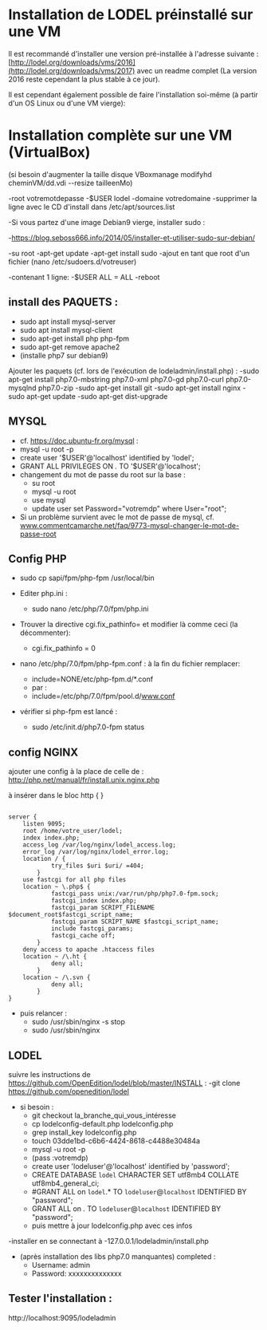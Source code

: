 Installation de LODEL préinstallé sur une VM  
============================================

Il est recommandé d'installer une version pré-installée à l'adresse suivante : [http://lodel.org/downloads/vms/2016](http://lodel.org/downloads/vms/2017) avec un readme complet (La version 2016 reste cependant la plus stable à ce jour).

Il est cependant également possible de faire l'installation soi-même (à partir d'un OS Linux ou d'une VM vierge):

Installation complète sur une VM (VirtualBox)  
=============================================

(si besoin d'augmenter la taille disque VBoxmanage modifyhd cheminVM/dd.vdi --resize tailleenMo)

-root votremotdepasse
-$USER lodel
-domaine votredomaine
-supprimer la ligne avec le CD d'install dans /etc/apt/sources.list

-Si vous partez d'une image Debian9 vierge, installer sudo :

-https://blog.seboss666.info/2014/05/installer-et-utiliser-sudo-sur-debian/

-su root
-apt-get update
-apt-get install sudo
-ajout en tant que root d'un fichier (nano /etc/sudoers.d/votreuser)

-contenant 1 ligne:
-$USER ALL = ALL
-reboot

install des PAQUETS :  
---------------------

- sudo apt install mysql-server
- sudo apt install mysql-client
- sudo apt-get install php php-fpm
- sudo apt-get remove apache2
- (installe php7 sur debian9)

Ajouter les paquets (cf. lors de l'exécution de lodeladmin/install.php) :
	-sudo apt-get install php7.0-mbstring php7.0-xml php7.0-gd php7.0-curl php7.0-mysqlnd php7.0-zip
	-sudo apt-get install git
	-sudo apt-get install nginx
	-sudo apt-get update
	-sudo apt-get dist-upgrade

MYSQL  
-----

- cf. https://doc.ubuntu-fr.org/mysql :
- mysql -u root -p
- create user '$USER'@'localhost' identified by 'lodel';
- GRANT ALL PRIVILEGES ON *.* TO '$USER'@'localhost';
- changement du mot de passe du root sur la base :
	- su root
	- mysql -u root
	- use mysql
	- update user set Password="votremdp" where User="root";
- Si un problème survient avec le mot de passe de mysql, cf. www.commentcamarche.net/faq/9773-mysql-changer-le-mot-de-passe-root

Config PHP  
----------

- sudo cp sapi/fpm/php-fpm /usr/local/bin
- Editer php.ini :
	- sudo nano /etc/php/7.0/fpm/php.ini
- Trouver la directive cgi.fix_pathinfo= et modifier là comme ceci (la décommenter):
	- cgi.fix_pathinfo = 0

- nano /etc/php/7.0/fpm/php-fpm.conf : à la fin du fichier remplacer:
	- include=NONE/etc/php-fpm.d/*.conf  
	- par :
	- include=/etc/php/7.0/fpm/pool.d/www.conf
- vérifier si php-fpm est lancé :
	- sudo /etc/init.d/php7.0-fpm status

config NGINX  
------------

ajouter une config à la place de celle de : http://php.net/manual/fr/install.unix.nginx.php

à insérer dans le bloc http {   }
<pre><code>
server {
	listen 9095;
	root /home/votre_user/lodel;
	index index.php;
	access_log /var/log/nginx/lodel_access.log;
	error_log /var/log/nginx/lodel_error.log;
	location / {
			try_files $uri $uri/ =404;
		}
	use fastcgi for all php files
	location ~ \.php$ {
			fastcgi_pass unix:/var/run/php/php7.0-fpm.sock;
			fastcgi_index index.php;
			fastcgi_param SCRIPT_FILENAME $document_root$fastcgi_script_name;
			fastcgi_param SCRIPT_NAME $fastcgi_script_name;
			include fastcgi_params;
			fastcgi_cache off;
		}
	deny access to apache .htaccess files
	location ~ /\.ht {
			deny all;
		}
	location ~ /\.svn {
			deny all;
		}
}
</code></pre>

- puis relancer :
	- sudo /usr/sbin/nginx -s stop
	- sudo /usr/sbin/nginx

LODEL  
-----

suivre les instructions de https://github.com/OpenEdition/lodel/blob/master/INSTALL :
-git clone https://github.com/openedition/lodel
- si besoin :
	- git checkout la_branche_qui_vous_intéresse
	- cp lodelconfig-default.php lodelconfig.php
	- grep install_key lodelconfig.php
	- touch 03dde1bd-c6b6-4424-8618-c4488e30484a
	- mysql -u root -p
	- (pass :votremdp)
	- create user 'lodeluser'@'localhost' identified by 'password';
	- CREATE DATABASE `lodel` CHARACTER SET utf8mb4 COLLATE utf8mb4_general_ci;
	- #GRANT ALL on `lodel`.* TO `lodeluser`@`localhost` IDENTIFIED BY "password";
	- GRANT ALL on *.* TO `lodeluser`@`localhost` IDENTIFIED BY "password";
	- puis mettre à jour lodelconfig.php avec ces infos

-installer en se connectant à -127.0.0.1/lodeladmin/install.php
- (après installation des libs php7.0 manquantes) completed :
	- Username: admin
	- Password: xxxxxxxxxxxxxx

Tester l'installation :
-----------------------

http://localhost:9095/lodeladmin
